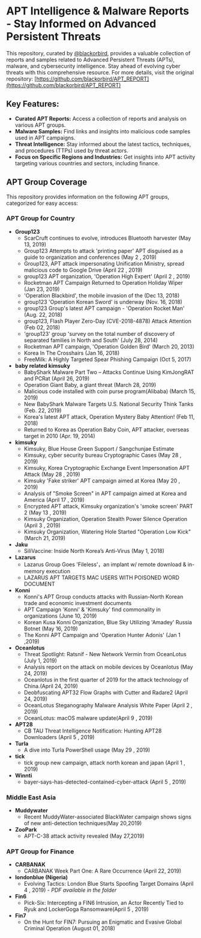 # APT Intelligence & Malware Reports - Stay Informed on Advanced Persistent Threats

This repository, curated by [@blackorbird](https://x.com/blackorbird), provides a valuable collection of reports and samples related to Advanced Persistent Threats (APTs), malware, and cybersecurity intelligence.  Stay ahead of evolving cyber threats with this comprehensive resource.  For more details, visit the original repository:  [https://github.com/blackorbird/APT_REPORT](https://github.com/blackorbird/APT_REPORT)

## Key Features:

*   **Curated APT Reports:** Access a collection of reports and analysis on various APT groups.
*   **Malware Samples:** Find links and insights into malicious code samples used in APT campaigns.
*   **Threat Intelligence:** Stay informed about the latest tactics, techniques, and procedures (TTPs) used by threat actors.
*   **Focus on Specific Regions and Industries:** Get insights into APT activity targeting various countries and sectors, including finance.

## APT Group Coverage

This repository provides information on the following APT groups, categorized for easy access:

### APT Group for Country

*   **Group123**
    *   ScarCruft continues to evolve, introduces Bluetooth harvester (May 13, 2019)
    *   Group123 Attempts to attack 'printing paper' APT disguised as a guide to organization and conferences (May 2 , 2019)
    *   Group123, APT attack impersonating Unification Ministry, spread malicious code to Google Drive (April 22 , 2019)
    *   group123 APT organization, 'Operation High Expert' (April 2 , 2019)
    *   Rocketman APT Campaign Returned to Operation Holiday Wiper (Jan 23, 2019)
    *   'Operation Blackbird', the mobile invasion of the (Dec 13, 2018)
    *   group123 'Operation Korean Sword' is underway (Nov. 16, 2018)
    *   group123 Group's latest APT campaign - 'Operation Rocket Man' (Aug. 22, 2018)
    *   group123, Flash Player Zero-Day (CVE-2018-4878) Attack Attention (Feb 02, 2018)
    *   'group123' group 'survey on the total number of discovery of separated families in North and South' (July 28, 2014)
    *   Rocketman APT campaign, 'Operation Golden Bird' (March 20, 2013)
    *   Korea In The Crosshairs (Jan 16, 2018)
    *   FreeMilk: A Highly Targeted Spear Phishing Campaign (Oct 5, 2017)
*   **baby related kimsuky**
    *   BabyShark Malware Part Two – Attacks Continue Using KimJongRAT and PCRat (April 26, 2019)
    *   Operation Giant Baby, a giant threat (March 28, 2019)
    *   Malicious code installed with coin purse program(Alibaba) (March 15, 2019)
    *   New BabyShark Malware Targets U.S. National Security Think Tanks (Feb. 22, 2019)
    *   Korea's latest APT attack, Operation Mystery Baby Attention! (Feb 11, 2018)
    *   Returned to Korea as Operation Baby Coin, APT attacker, overseas target in 2010 (Apr. 19, 2014)
*   **kimsuky**
    *   Kimsuky, Blue House Green Support / Sangchunjae Estimate
    *   Kimsuky, cyber security bureau Cryptographic Cases (May 28 , 2019)
    *   Kimsuky, Korea Cryptographic Exchange Event Impersonation APT Attack (May 28 , 2019)
    *   Kimsuky  'Fake striker' APT campaign aimed at Korea (May 20 , 2019)
    *   Analysis of "Smoke Screen" in APT campaign aimed at Korea and America (April 17 , 2019)
    *   Encrypted APT attack, Kimsuky organization's 'smoke screen' PART 2 (May 13 , 2019)
    *   Kimsuky Organization, Operation Stealth Power Silence Operation (April 3 , 2019)
    *   Kimsuky Organization, Watering Hole Started "Operation Low Kick"(March 21, 2019)
*   **Jaku**
    *   SiliVaccine: Inside North Korea’s Anti-Virus (May 1, 2018)
*   **Lazarus**
    *   Lazarus Group Goes 'Fileless'，an implant w/ remote download & in-memory execution
    *   LAZARUS APT TARGETS MAC USERS WITH POISONED WORD DOCUMENT
*   **Konni**
    *   Konni's APT Group conducts attacks with Russian-North Korean trade and economic investment documents
    *   APT Campaign 'Konni' & 'Kimsuky' find commonality in organizations (June 10, 2019)
    *   Korean Kusa Konni Organization, Blue Sky Utilizing 'Amadey' Russia Botnet  (May 16, 2019)
    *   The Konni APT Campaign and 'Operation Hunter Adonis' (Jan 1 ,2019)
*   **Oceanlotus**
    *   Threat Spotlight: Ratsnif - New Network Vermin from OceanLotus (July 1, 2019)
    *   Analysis report on the attack on mobile devices by Oceanlotus (May 24, 2019)
    *   Oceanlotus in the first quarter of 2019 for the attack technology of China.(April 24, 2019)
    *   Deobfuscating APT32 Flow Graphs with Cutter and Radare2 (April 24, 2019)
    *   OceanLotus Steganography Malware Analysis White Paper (April 2 , 2019)
    *   OceanLotus: macOS malware update(April 9 , 2019)
*   **APT28**
    *   CB TAU Threat Intelligence Notification: Hunting APT28 Downloaders  (April 5 , 2019)
*   **Turla**
    *   A dive into Turla PowerShell usage (May 29 , 2019)
*   **tick**
    *   tick group new campaign, attack north korean and japan (April 1 , 2019)
*   **Winnti**
    *   bayer-says-has-detected-contained-cyber-attack (April 5 , 2019)

### Middle East Asia

*   **Muddywater**
    *   Recent MuddyWater-associated BlackWater campaign shows signs of new anti-detection techniques(May 20,2019)
*   **ZooPark**
    *   APT-C-38 attack activity revealed (May 27,2019)

### APT Group for Finance

*   **CARBANAK**
    *   CARBANAK Week Part One: A Rare Occurrence (April 22, 2019)
*   **londonblue (Nigeria)**
    *   Evolving Tactics: London Blue Starts Spoofing Target Domains (April 4 , 2019) - *PDF available in the folder*
*   **Fin6**
    *   Pick-Six: Intercepting a FIN6 Intrusion, an Actor Recently Tied to Ryuk and LockerGoga Ransomware(April 5 , 2019)
*   **Fin7**
    *   On the Hunt for FIN7: Pursuing an Enigmatic and Evasive Global Criminal Operation (August 01, 2018)